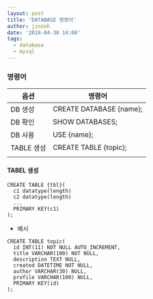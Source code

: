 ```yaml
---
layout: post
title: 'DATABASE 명령어'
author: jinnnh
date: '2018-04-30 14:00'
tags:
  - database
  - mysql
---
```


### 명령어
| 옵션 | 명령어 |
|-|-|
| DB 생성    | CREATE DATABASE {name}; |
| DB 확인    | SHOW DATABASES; |
| DB 사용    | USE {name}; |
| TABLE 생성 | CREATE TABLE {topic}; |
|  |  |

#### TABEL 생성

```
CREATE TABLE {tbl}(
  c1 datatype(length)
  c2 datatype(length)
  ...
  PRIMARY KEY(c1)
);
```

- 예시

```
CREATE TABLE topic(
  id INT(11) NOT NULL AUTO_INCREMENT,
  title VARCHAR(100) NOT NULL,
  description TEXT NULL,
  created DATETIME NOT NULL,
  author VARCHAR(30) NULL,
  profile VARCHAR(100) NULL,
  PRIMARY KEY(id)
);
```

